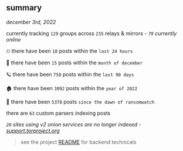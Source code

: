 
## summary
_december 3rd, 2022_

currently tracking `129` groups across `235` relays & mirrors - _`79` currently online_

⏲ there have been `10` posts within the `last 24 hours`

🦈 there have been `15` posts within the `month of december`

🪐 there have been `758` posts within the `last 90 days`

🏚 there have been `3092` posts within the `year of 2022`

🦕 there have been `5378` posts `since the dawn of ransomwatch`

there are `63` custom parsers indexing posts

_`20` sites using v2 onion services are no longer indexed - [support.torproject.org](https://support.torproject.org/onionservices/v2-deprecation/)_

> see the project [README](https://github.com/joshhighet/ransomwatch#ransomwatch--) for backend technicals
